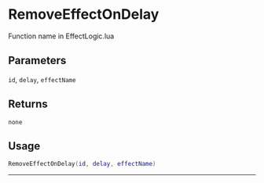 # RemoveEffectOnDelay
Function name in EffectLogic.lua
## Parameters
`id`, `delay`, `effectName`
## Returns
`none`
## Usage
```lua
RemoveEffectOnDelay(id, delay, effectName)
```
---
